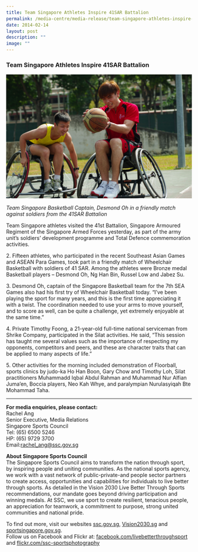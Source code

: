 ```yaml
---
title: Team Singapore Athletes Inspire 41SAR Battalion
permalink: /media-centre/media-release/team-singapore-athletes-inspire-41sar-battalion/
date: 2014-02-14
layout: post
description: ""
image: ""
---
```

### **Team Singapore Athletes Inspire 41SAR Battalion**

![1 TEAM SINGAPORE with 41SAR 1350x900](/images/Media%20Centre/Media%20Release/2014/February/1%20TEAM%20SINGAPORE%20with%2041SAR%201350x900.jpeg)

_Team Singapore Basketball Captain, Desmond Oh in a friendly match against soldiers from the 41SAR Battalion_

Team Singapore athletes visited the 41st Battalion, Singapore Armoured Regiment of the Singapore Armed Forces yesterday, as part of the army unit’s soldiers’ development programme and Total Defence commemoration activities.

2\. Fifteen athletes, who participated in the recent Southeast Asian Games and ASEAN Para Games, took part in a friendly match of Wheelchair Basketball with soldiers of 41 SAR. Among the athletes were Bronze medal Basketball players – Desmond Oh, Ng Han Bin, Russel Low and Jabez Su.

3\. Desmond Oh, captain of the Singapore Basketball team for the 7th SEA Games also had his first try of Wheelchair Basketball today. “I’ve been playing the sport for many years, and this is the first time appreciating it with a twist. The coordination needed to use your arms to move yourself, and to score as well, can be quite a challenge, yet extremely enjoyable at the same time.”

4\. Private Timothy Foong, a 21-year-old full-time national serviceman from Shrike Company, participated in the Silat activities. He said, “This session has taught me several values such as the importance of respecting my opponents, competitors and peers, and these are character traits that can be applied to many aspects of life.”

5\. Other activities for the morning included demonstration of Floorball, sports clinics by judo-ka Ho Han Boon, Gary Chow and Timothy Loh, Silat practitioners Muhammadd Iqbal Abdul Rahman and Muhammad Nur Alfian Juma’en, Boccia players, Neo Kah Whye, and paralympian Nurulasyiqah Bte Mohammad Taha.

---

**For media enquiries, please contact:**
<br>
Rachel Ang<br>
Senior Executive, Media Relations<br>
Singapore Sports Council<br>
Tel: (65) 6500 5246<br>
HP: (65) 9729 3700<br>
Email:[rachel_ang@ssc.gov.sg](mailto:rachel_ang@ssc.gov.sg)

**About Singapore Sports Council**<br>
The Singapore Sports Council aims to transform the nation through sport, by inspiring people and uniting communities. As the national sports agency, we work with a vast network of public-private-and people sector partners to create access, opportunities and capabilities for individuals to live better through sports. As detailed in the Vision 2030 Live Better Through Sports recommendations, our mandate goes beyond driving participation and winning medals. At SSC, we use sport to create resilient, tenacious people, an appreciation for teamwork, a commitment to purpose, strong united communities and national pride.

To find out more, visit our websites [ssc.gov.sg](https://www.ssc.gov.sg/), [Vision2030.sg](http://www.vision2030.sg/) and [sportsingapore.gov.sg](https://www.sportsingapore.gov.sg). <br>Follow us on Facebook and Flickr at: [facebook.com/livebetterthroughsport](https://www.facebook.com/livebetterthroughsport) and [flickr.com/ssc-sportsphotography](https://wwww.flickr.com/ssc-sportsphotography)